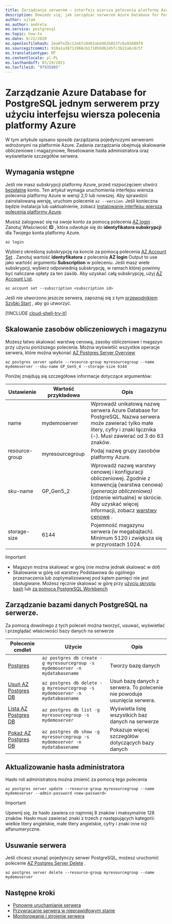 ```yaml
---
title: Zarządzanie serwerem — interfejs wiersza polecenia platformy Azure — Azure Database for PostgreSQL
description: Dowiedz się, jak zarządzać serwerem Azure Database for PostgreSQL przy użyciu interfejsu wiersza polecenia platformy Azure.
author: ajlam
ms.author: andrela
ms.service: postgresql
ms.topic: how-to
ms.date: 9/22/2020
ms.openlocfilehash: 2ea07e2bc12e6fc0d62abd462b8537c6a93689f9
ms.sourcegitcommit: 910a1a38711966cb171050db245fc3b22abc8c5f
ms.translationtype: MT
ms.contentlocale: pl-PL
ms.lasthandoff: 03/19/2021
ms.locfileid: "97935805"
---
```

# <a name="manage-an-azure-database-for-postgresql-single-server-using-the-azure-cli"></a>Zarządzanie Azure Database for PostgreSQL jednym serwerem przy użyciu interfejsu wiersza polecenia platformy Azure

W tym artykule opisano sposób zarządzania pojedynczymi serwerami wdrożonymi na platformie Azure. Zadania zarządzania obejmują skalowanie obliczeniowe i magazynowe, Resetowanie hasła administratora oraz wyświetlanie szczegółów serwera.

## <a name="prerequisites"></a>Wymagania wstępne

Jeśli nie masz subskrypcji platformy Azure, przed rozpoczęciem utwórz [bezpłatne](https://azure.microsoft.com/free/) konto. Ten artykuł wymaga uruchomienia interfejsu wiersza polecenia platformy Azure w wersji 2,0 lub nowszej. Aby sprawdzić zainstalowaną wersję, uruchom polecenie `az --version`. Jeśli konieczna będzie instalacja lub uaktualnienie, zobacz [Instalowanie interfejsu wiersza polecenia platformy Azure](/cli/azure/install-azure-cli).

Musisz zalogować się na swoje konto za pomocą polecenia [AZ login](/cli/azure/reference-index#az-login) . Zanotuj Właściwość **ID** , która odwołuje się do **identyfikatora subskrypcji** dla Twojego konta platformy Azure.

```azurecli-interactive
az login
```

Wybierz określoną subskrypcję na koncie za pomocą polecenia [AZ Account Set](/cli/azure/account) . Zanotuj wartość **identyfikatora** z polecenia **AZ login** Output to use jako wartość argumentu **Subscription** w poleceniu. Jeśli masz wiele subskrypcji, wybierz odpowiednią subskrypcję, w ramach której powinny być naliczane opłaty za ten zasób. Aby uzyskać całą subskrypcję, użyj [AZ Account List](/cli/azure/account#az-account-list).

```azurecli
az account set --subscription <subscription id>
```

Jeśli nie utworzono jeszcze serwera, zapoznaj się z tym [przewodnikiem Szybki Start](quickstart-create-server-database-azure-cli.md) , aby go utworzyć.

[!INCLUDE [cloud-shell-try-it](../../includes/cloud-shell-try-it.md)]

## <a name="scale-compute-and-storage"></a>Skalowanie zasobów obliczeniowych i magazynu

Możesz łatwo skalować warstwę cenową, zasoby obliczeniowe i magazyn przy użyciu poniższego polecenia. Można wyświetlić wszystkie operacje serwera, które można wykonać [AZ Postgres Server Overview](/cli/azure/mysql/server)

```azurecli-interactive
az postgres server update --resource-group myresourcegroup --name mydemoserver --sku-name GP_Gen5_4 --storage-size 6144
```

Poniżej znajdują się szczegółowe informacje dotyczące argumentów:

**Ustawienie** | **Wartość przykładowa** | **Opis**
---|---|---
name | mydemoserver | Wprowadź unikatową nazwę serwera Azure Database for PostgreSQL. Nazwa serwera może zawierać tylko małe litery, cyfry i znaki łącznika (-). Musi zawierać od 3 do 63 znaków.
resource-group | myresourcegroup | Podaj nazwę grupy zasobów platformy Azure.
sku-name|GP_Gen5_2|Wprowadź nazwę warstwy cenowej i konfiguracji obliczeniowej. Zgodnie z konwencją {warstwa cenowa}_{generacja obliczeniowa}_{rdzenie wirtualne} w skrócie. Aby uzyskać więcej informacji, zobacz [warstwy cenowe](./concepts-pricing-tiers.md) .
storage-size | 6144 | Pojemność magazynu serwera (w megabajtach). Minimum 5120 i zwiększa się w przyrostach 1024.

> [!Important]
> - Magazyn można skalować w górę (nie można jednak skalować w dół)
> - Skalowanie w górę od warstwy Podstawowa do ogólnego przeznaczenia lub zoptymalizowanej pod kątem pamięci nie jest obsługiwane. Możesz ręcznie skalować w górę przy  [użyciu skryptu bash](https://techcommunity.microsoft.com/t5/azure-database-for-mysql/upgrade-from-basic-to-general-purpose-or-memory-optimized-tiers/ba-p/830404) lub [za pomocą PostgreSQL Workbench](https://techcommunity.microsoft.com/t5/azure-database-support-blog/how-to-scale-up-azure-database-for-mysql-from-basic-tier-to/ba-p/369134)


## <a name="manage-postgresql-databases-on-a-server"></a>Zarządzanie bazami danych PostgreSQL na serwerze.
Za pomocą dowolnego z tych poleceń można tworzyć, usuwać, wyświetlać i przeglądać właściwości bazy danych na serwerze

| Polecenie cmdlet | Użycie| Opis |
| --- | ---| --- |
|[Postgres](/cli/azure/sql/db#az-mysql-db-create)|```az postgres db create -g myresourcegroup -s mydemoserver -n mydatabasename``` |Tworzy bazę danych|
|[Usuń AZ Postgres DB](/cli/azure/sql/db#az-mysql-db-delete)|```az postgres db delete -g myresourcegroup -s mydemoserver -n mydatabasename```|Usuń bazę danych z serwera. To polecenie nie powoduje usunięcia serwera. |
|[Lista AZ Postgres DB](/cli/azure/sql/db#az-mysql-db-list)|```az postgres db list -g myresourcegroup -s mydemoserver```|Wyświetla listę wszystkich baz danych na serwerze|
|[Pokaż AZ Postgres DB](/cli/azure/sql/db#az-mysql-db-show)|```az postgres db show -g myresourcegroup -s mydemoserver -n mydatabasename```|Pokazuje więcej szczegółów dotyczących bazy danych|

## <a name="update-admin-password"></a>Aktualizowanie hasła administratora
Hasło roli administratora można zmienić za pomocą tego polecenia
```azurecli-interactive
az postgres server update --resource-group myresourcegroup --name mydemoserver --admin-password <new-password>
```

> [!Important]
>  Upewnij się, że hasło zawiera co najmniej 8 znaków i maksymalnie 128 znaków.
> Hasło musi zawierać znaki z trzech z następujących kategorii: wielkie litery angielskie, małe litery angielskie, cyfry i znaki inne niż alfanumeryczne.

## <a name="delete-a-server"></a>Usuwanie serwera
Jeśli chcesz usunąć pojedynczy serwer PostgreSQL, możesz uruchomić polecenie [AZ Postgres Server Delete](/cli/azure/mysql/server#az-mysql-server-delete) .

```azurecli-interactive
az postgres server delete --resource-group myresourcegroup --name mydemoserver
```

## <a name="next-steps"></a>Następne kroki
- [Ponowne uruchamianie serwera](howto-restart-server-cli.md)
- [Przywracanie serwera w nieprawidłowym stanie](howto-restore-server-cli.md)
- [Monitorowanie i strojenie serwera](concepts-monitoring.md)
